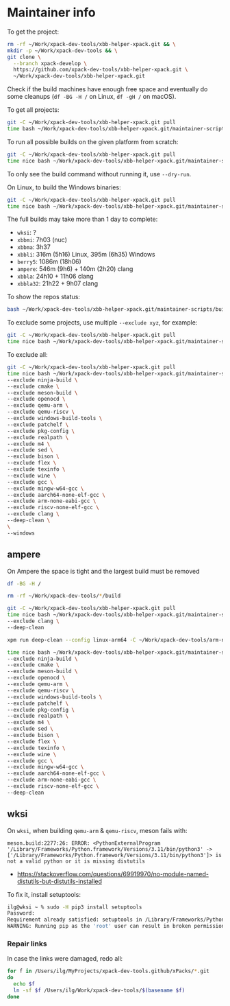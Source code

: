 # Maintainer info

To get the project:

```sh
rm -rf ~/Work/xpack-dev-tools/xbb-helper-xpack.git && \
mkdir -p ~/Work/xpack-dev-tools && \
git clone \
  --branch xpack-develop \
  https://github.com/xpack-dev-tools/xbb-helper-xpack.git \
  ~/Work/xpack-dev-tools/xbb-helper-xpack.git
```

Check if the build machines have enough free space and eventually
do some cleanups (`df -BG -H /` on Linux, `df -gH /` on macOS).

To get all projects:

```sh
git -C ~/Work/xpack-dev-tools/xbb-helper-xpack.git pull
time bash ~/Work/xpack-dev-tools/xbb-helper-xpack.git/maintainer-scripts/build-all.sh --clone
```

To run all possible builds on the given platform from scratch:

```sh
git -C ~/Work/xpack-dev-tools/xbb-helper-xpack.git pull
time nice bash ~/Work/xpack-dev-tools/xbb-helper-xpack.git/maintainer-scripts/build-all.sh --deep-clean
```

To only see the build command without running it, use `--dry-run`.

On Linux, to build the Windows binaries:

```sh
git -C ~/Work/xpack-dev-tools/xbb-helper-xpack.git pull
time nice bash ~/Work/xpack-dev-tools/xbb-helper-xpack.git/maintainer-scripts/build-all.sh --windows
```

The full builds may take more than 1 day to complete:

- `wksi`: ?
- `xbbmi`: 7h03 (nuc)
- `xbbma`: 3h37
- `xbbli`: 316m (5h16) Linux, 395m (6h35) Windows
- `berry5`: 1086m (18h06)
- `ampere`: 546m (9h6) + 140m (2h20) clang
- `xbbla`: 24h10 + 11h06 clang
- `xbbla32`: 21h22 + 9h07 clang

To show the repos status:

```sh
bash ~/Work/xpack-dev-tools/xbb-helper-xpack.git/maintainer-scripts/build-all.sh --repos-status
```

To exclude some projects, use multiple `--exclude xyz`, for example:

```sh
git -C ~/Work/xpack-dev-tools/xbb-helper-xpack.git pull
time nice bash ~/Work/xpack-dev-tools/xbb-helper-xpack.git/maintainer-scripts/build-all.sh --deep-clean --exclude clang
```

To exclude all:

```sh
git -C ~/Work/xpack-dev-tools/xbb-helper-xpack.git pull
time nice bash ~/Work/xpack-dev-tools/xbb-helper-xpack.git/maintainer-scripts/build-all.sh \
--exclude ninja-build \
--exclude cmake \
--exclude meson-build \
--exclude openocd \
--exclude qemu-arm \
--exclude qemu-riscv \
--exclude windows-build-tools \
--exclude patchelf \
--exclude pkg-config \
--exclude realpath \
--exclude m4 \
--exclude sed \
--exclude bison \
--exclude flex \
--exclude texinfo \
--exclude wine \
--exclude gcc \
--exclude mingw-w64-gcc \
--exclude aarch64-none-elf-gcc \
--exclude arm-none-eabi-gcc \
--exclude riscv-none-elf-gcc \
--exclude clang \
--deep-clean \
\
--windows

```

## ampere

On Ampere the space is tight and the largest build must be
removed

```sh
df -BG -H /

rm -rf ~/Work/xpack-dev-tools/*/build

git -C ~/Work/xpack-dev-tools/xbb-helper-xpack.git pull
time nice bash ~/Work/xpack-dev-tools/xbb-helper-xpack.git/maintainer-scripts/build-all.sh \
--exclude clang \
--deep-clean

xpm run deep-clean --config linux-arm64 -C ~/Work/xpack-dev-tools/arm-none-eabi-gcc-xpack.git

time nice bash ~/Work/xpack-dev-tools/xbb-helper-xpack.git/maintainer-scripts/build-all.sh \
--exclude ninja-build \
--exclude cmake \
--exclude meson-build \
--exclude openocd \
--exclude qemu-arm \
--exclude qemu-riscv \
--exclude windows-build-tools \
--exclude patchelf \
--exclude pkg-config \
--exclude realpath \
--exclude m4 \
--exclude sed \
--exclude bison \
--exclude flex \
--exclude texinfo \
--exclude wine \
--exclude gcc \
--exclude mingw-w64-gcc \
--exclude aarch64-none-elf-gcc \
--exclude arm-none-eabi-gcc \
--exclude riscv-none-elf-gcc \
--deep-clean

```

## wksi

On `wksi`, when building  `qemu-arm` & `qemu-riscv`, meson fails with:

```
meson.build:2277:26: ERROR: <PythonExternalProgram '/Library/Frameworks/Python.framework/Versions/3.11/bin/python3' -> ['/Library/Frameworks/Python.framework/Versions/3.11/bin/python3']> is not a valid python or it is missing distutils
```

- https://stackoverflow.com/questions/69919970/no-module-named-distutils-but-distutils-installed

To fix it, install setuptools:

```sh
ilg@wksi ~ % sudo -H pip3 install setuptools
Password:
Requirement already satisfied: setuptools in /Library/Frameworks/Python.framework/Versions/3.11/lib/python3.11/site-packages (65.5.0)
WARNING: Running pip as the 'root' user can result in broken permissions and conflicting behaviour with the system package manager. It is recommended to use a virtual environment instead: https://pip.pypa.io/warnings/venv
```

### Repair links

In case the links were damaged, redo all:

```sh
for f in /Users/ilg/MyProjects/xpack-dev-tools.github/xPacks/*.git
do
  echo $f
  ln -sf $f /Users/ilg/Work/xpack-dev-tools/$(basename $f)
done
```
